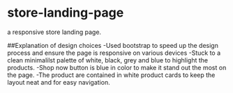 # store-landing-page
a responsive store landing page. 

##Explanation of design choices
-Used bootstrap to speed up the design process and ensure the page is responsive on various devices
-Stuck to a clean minimalilst palette of white, black, grey and blue to highlight the products. 
-Shop now button is blue in color to make it stand out the most on the page. 
-The product are contained in white product cards to keep the layout neat and for easy navigation. 
